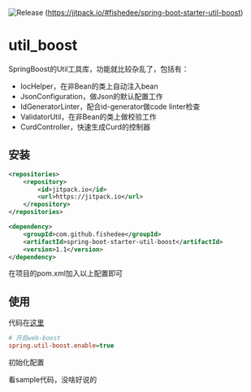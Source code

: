 ![Release](https://jitpack.io/v/fishedee/spring-boot-starter-util-boost.svg)
(https://jitpack.io/#fishedee/spring-boot-starter-util-boost)

# util_boost

SpringBoost的Util工具库，功能就比较杂乱了，包括有：

* IocHelper，在非Bean的类上自动注入bean
* JsonConfiguration，做Json的默认配置工作
* IdGeneratorLinter，配合id-generator做code linter检查
* ValidatorUtil，在非Bean的类上做校验工作
* CurdController，快速生成Curd的控制器

## 安装

```xml
<repositories>
    <repository>
        <id>jitpack.io</id>
        <url>https://jitpack.io</url>
    </repository>
</repositories>

<dependency>
    <groupId>com.github.fishedee</groupId>
    <artifactId>spring-boot-starter-util-boost</artifactId>
    <version>1.1</version>
</dependency>
```

在项目的pom.xml加入以上配置即可

## 使用

代码在[这里](https://github.com/fishedee/spring-boot-starter-util-boost/tree/master/spring-boot-starter-util-boost-sample)

```ini
# 开启web-boost
spring.util-boost.enable=true
```

初始化配置

看sample代码，没啥好说的
